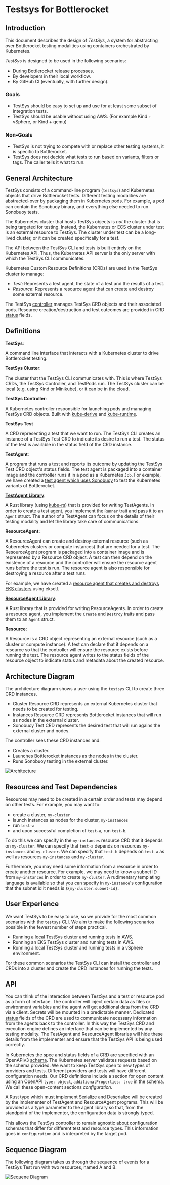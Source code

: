 # Testsys for Bottlerocket

## Introduction

This document describes the design of *TestSys*, a system for abstracting over Bottlerocket testing modalities using containers orchestrated by Kubernetes.

*TestSys* is designed to be used in the following scenarios:

* During Bottlerocket release processes.
* By developers in their local workflow.
* By GitHub CI (eventually, with further design).

### Goals

* TestSys should be easy to set up and use for at least some subset of integration tests.
* TestSys should be usable without using AWS.
  (For example Kind + vSphere, or Kind + qemu)

### Non-Goals

* TestSys is not trying to compete with or replace other testing systems, it is specific to Bottlerocket.
* TestSys does not decide what tests to run based on variants, filters or tags.
  The caller tells it what to run.

## General Architecture

TestSys consists of a command-line program (`testsys`) and Kubernetes objects that drive Bottlerocket tests.
Different testing modalities are abstracted-over by packaging them in Kubernetes pods.
For example, a pod can contain the Sonobuoy binary, and everything else needed to run Sonobuoy tests.

The Kubernetes cluster that hosts TestSys objects is *not* the cluster that is being targeted for testing.
Instead, the Kubernetes or ECS cluster under test is an external resource to TestSys.
The cluster under test can be a long-lived cluster, or it can be created specifically for a test.

The API between the TestSys CLI and tests is built entirely on the Kubernetes API.
Thus, the Kubernetes API server is the only server with which the TestSys CLI communicates.

Kubernetes Custom Resource Definitions (CRDs) are used in the TestSys cluster to manage:

* *Test*: Represents a test agent, the state of a test and the results of a test.
* *Resource*: Represents a resource agent that can create and destroy some external resource.

The TestSys [controller] manages TestSys CRD objects and their associated pods.
Resource creation/destruction and test outcomes are provided in CRD [status] fields.

[controller]: https://kubernetes.io/docs/concepts/architecture/controller/
[status]: https://kubernetes.io/docs/tasks/extend-kubernetes/custom-resources/custom-resource-definitions/#status-subresource

## Definitions

**TestSys**:

A command line interface that interacts with a Kubernetes cluster to drive Bottlerocket testing.

**TestSys Cluster**:

The cluster that the TestSys CLI communicates with.
This is where TestSys CRDs, the TestSys Controller, and TestPods run.
The TestSys cluster can be local (e.g. using Kind or Minikube), or it can be in the cloud.

**TestSys Controller**:

A Kubernetes controller responsible for launching pods and managing TestSys CRD objects.
Built with [kube-derive] and [kube-runtime].

[kube-derive]: https://docs.rs/kube-derive/latest/kube_derive/
[kube-runtime]: https://docs.rs/kube-runtime/latest/kube_runtime/

**TestSys Test**

A CRD representing a test that we want to run.
The TestSys CLI creates an instance of a TestSys Test CRD to indicate its desire to run a test.
The status of the test is available in the status field of the CRD instance.

**TestAgent**:

A program that runs a test and reports its outcome by updating the TestSys Test CRD object's status fields.
The test agent is packaged into a container image and the controller runs it in a pod as a Kubernetes `Job`.
For example, we have created a [test agent which uses Sonobuoy] to test the Kubernetes variants of Bottlerocket.

[test agent which uses Sonobuoy]: https://github.com/bottlerocket-os/bottlerocket-test-system/tree/develop/bottlerocket-agents/src/bin/sonobuoy-test-agent

**[TestAgent Library]**:

A Rust library (using [kube-rs]) that is provided for writing TestAgents.
In order to create a test agent, you implement the `Runner` trait and pass it to an `Agent` struct.
The author of a TestAgent can focus on the details of their testing modality and let the library take care of communications.

[TestAgent Library]: https://github.com/bottlerocket-os/bottlerocket-test-system/tree/develop/agent/test-agent
[kube-rs]: https://github.com/clux/kube-rs

**ResourceAgent:**

A ResourceAgent can create and destroy external resource (such as Kubernetes clusters or compute instances) that are needed for a test.
The ResourceAgent program is packaged into a container image and is represented by a Resource CRD object.
A test can then depend on the existence of a resource and the controller will ensure the resource agent runs before the test is run.
The resource agent is also responsible for destroying a resource after a test runs.

For example, we have created a [resource agent that creates and destroys EKS clusters] using eksctl.

[resource agent that creates and destroys EKS clusters]: https://github.com/bottlerocket-os/bottlerocket-test-system/tree/develop/bottlerocket-agents/src/bin/eks-resource-agent

**[ResourceAgent Library]**:

A Rust library that is provided for writing ResourceAgents.
In order to create a resource agent, you implement the `Create` and `Destroy` traits and pass them to an `Agent` struct.

[ResourceAgent Library]: https://github.com/bottlerocket-os/bottlerocket-test-system/tree/develop/agent/resource-agent

**Resource**:

A Resource is a CRD object representing an external resource (such as a cluster or compute instance).
A test can declare that it depends on a resource so that the controller will ensure the resource exists before running the test.
The resource agent writes to the status fields of the resource object to indicate status and metadata about the created resource.

## Architecture Diagram

The architecture diagram shows a user using the `testsys` CLI to create three CRD instances.
- Cluster Resource CRD represents an external Kubernetes cluster that needs to be created for testing.
- Instances Resource CRD represents Bottlerocket instances that will run as nodes in the external cluster.
- Sonobuoy Test CRD represents the desired test that will run agains the external cluster and nodes.

The controller sees these CRD instances and:
- Creates a cluster.
- Launches Bottlerocket instances as the nodes in the cluster.
- Runs Sonobuoy testing in the external cluster.

![Architecture](testsys.jpg)

## Resources and Test Dependencies

Resources may need to be created in a certain order and tests may depend on other tests.
For example, you may want to:
- create a cluster, `my-cluster`
- launch instances as nodes for the cluster, `my-instances`
- run `test-a`
- and upon successful completion of `test-a`, run `test-b`.

To do this we can specify in the `my-instances` resource CRD that it depends on `my-cluster`.
We can specify that `test-a` depends on resources `my-instances` and `my-cluster`.
We can specify that `test-b` depends on `test-a` as well as resources `my-instances` and `my-cluster`.

Furthermore, you may need some information from a resource in order to create another resource.
For example, we may need to know a subnet ID from `my-instances` in order to create `my-cluster`.
A rudimentary templating language is available so that you can specify in `my-instance`'s configuration that the subnet id it needs is `${my-cluster.subnet-id}`.

## User Experience

We want TestSys to be easy to use, so we provide for the most common scenarios with the `testsys` CLI.
We aim to make the following scenarios possible in the fewest number of steps practical.

* Running a local TestSys cluster and running tests in AWS.
* Running an EKS TestSys cluster and running tests in AWS.
* Running a local TestSys cluster and running tests in a vSphere environment.

For these common scenarios the TestSys CLI can install the controller and CRDs into a cluster and create the CRD instances for running the tests.

## API

You can think of the interaction between TestSys and a test or resource pod as a form of interface.
The controller will inject certain data as files or environment variables and the agent will get additional data from the CRD via a client.
Secrets will be mounted in a predictable manner.
Dedicated [status] fields of the CRD are used to communicate necessary information from the agents back to the controller.
In this way the TestSys CRD and execution engine defines an interface that can be implemented by any testing modality.
The TestAgent and ResourceAgent libraries will hide these details from the implementer and ensure that the TestSys API is being used correctly.

[status]: https://kubernetes.io/docs/tasks/extend-kubernetes/custom-resources/custom-resource-definitions/#status-subresource

In Kubernetes the spec and status fields of a CRD are specified with an OpenAPIv3 [schema].
The Kubernetes server validates requests based on the schema provided.
We want to keep TestSys open to new types of providers and tests.
Different providers and tests will have different configuration needs.
Our CRD definitions include a section for open content using an OpenAPI `type: object`, `additionalProperties: true` in the schema.
We call these open-content sections *configuration*.

[schema]: https://kubernetes.io/docs/tasks/extend-kubernetes/custom-resources/custom-resource-definitions/#specifying-a-structural-schema

A Rust type which must implement Serialize and Deserialize will be created by the implementer of TestAgent and ResourceAgent programs.
This will be provided as a type parameter to the agent library so that, from the standpoint of the implementor, the configuration data is strongly typed.

This allows the TestSys controller to remain agnostic about configuration schemas that differ for different test and resource types.
This information goes in `configuration` and is interpreted by the target pod.

## Sequence Diagram

The following diagram takes us through the sequence of events for a TestSys Test run with two resources, named A and B.

![Sequene Diagram](sequence-diagram.png)
